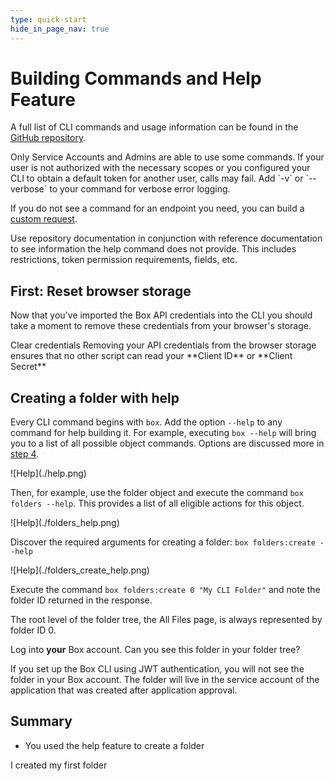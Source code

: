 ```yaml
---
type: quick-start
hide_in_page_nav: true
---
```


# Building Commands and Help Feature

A full list of CLI commands and usage information can be found in the
[GitHub repository][github].

<Message type=warning>
   Only Service Accounts and Admins are able to use some commands.
   If your user is not authorized with the necessary scopes or you
   configured your CLI to obtain a default token for another user, calls may
   fail. Add `-v` or `--verbose` to your command for verbose error logging.
</Message> 

If you do not see a command for an endpoint you need, you can build a
[custom request][custom].

<Message type=tip>
   Use repository documentation in conjunction with reference documentation to
   see information the help command does not provide. This includes 
   restrictions, token permission requirements, fields, etc. 
</Message>

## First: Reset browser storage

Now that you've imported the Box API credentials into the CLI you should take a
moment to remove these credentials from your browser's storage.

<ResetButton id='cli,credentials,observable_events'>
  Clear credentials
</ResetButton>

<Message warning>
  Removing your API credentials from the browser storage ensures that no other
  script can read your **Client ID** or **Client Secret**
</Message>

## Creating a folder with help

<!--alex ignore executing-->

Every CLI command begins with `box`. Add the option `--help` to any
command for help building it. For example, executing `box --help` will bring you
to a list of all possible object commands. Options are discussed more in
[step 4][four].

<ImageFrame center>
  ![Help](./help.png)
</ImageFrame>

<!--alex ignore execute-->

Then, for example, use the folder object and execute the command
`box folders --help`. This provides a list of all eligible actions for this
object.

<ImageFrame center>
  ![Help](./folders_help.png)
</ImageFrame>

<!-- markdownlint-disable line-length -->

Discover the required arguments for creating a folder: `box folders:create --help`

<!-- markdownlint-enable line-length -->

<ImageFrame center>
  ![Help](./folders_create_help.png)
</ImageFrame>

<!--alex ignore execute-->

Execute the command `box folders:create 0 "My CLI Folder"` and note the folder
ID returned in the response.

<Message type=tip>
   The root level of the folder tree, the All Files page, is always represented
   by folder ID 0.
</Message>

Log into **your** Box account. Can you see this folder in your folder tree?

<Message type=warning>
   If you set up the Box CLI using JWT authentication, you will not see the
   folder in your Box account. The folder will live in the service account
   of the application that was created after application approval.
</Message> 

## Summary

- You used the help feature to create a folder

<Next>I created my first folder</Next>

[github]: https://github.com/box/boxcli#command-topics-1
[custom]: https://github.com/box/boxcli/blob/master/docs/request.md
[sa]: g://getting-started/user-types/service-account
[four]: g://tooling/cli/quick-start/options-and-bulk-commands/#options
